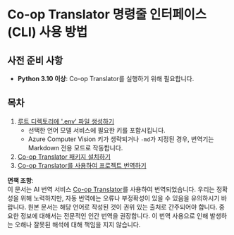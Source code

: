 <!--
CO_OP_TRANSLATOR_METADATA:
{
  "original_hash": "c64ba65e091e5d87385490fa63a8f574",
  "translation_date": "2025-07-04T06:50:36+00:00",
  "source_file": "getting_started/command-line-guide/command-line-guide.md",
  "language_code": "ko"
}
-->
# Co-op Translator 명령줄 인터페이스(CLI) 사용 방법

## 사전 준비 사항

- **Python 3.10 이상**: Co-op Translator를 실행하기 위해 필요합니다.

## 목차

1. [루트 디렉토리에 '.env' 파일 생성하기](./create-env-file.md)
   - 선택한 언어 모델 서비스에 필요한 키를 포함시킵니다.
   - Azure Computer Vision 키가 생략되거나 `-md`가 지정된 경우, 번역기는 Markdown 전용 모드로 작동합니다.
1. [Co-op Translator 패키지 설치하기](./install-package.md)
1. [Co-op Translator를 사용하여 프로젝트 번역하기](./translator-your-project.md)

**면책 조항**:  
이 문서는 AI 번역 서비스 [Co-op Translator](https://github.com/Azure/co-op-translator)를 사용하여 번역되었습니다. 우리는 정확성을 위해 노력하지만, 자동 번역에는 오류나 부정확성이 있을 수 있음을 유의하시기 바랍니다. 원본 문서는 해당 언어로 작성된 것이 권위 있는 출처로 간주되어야 합니다. 중요한 정보에 대해서는 전문적인 인간 번역을 권장합니다. 이 번역 사용으로 인해 발생하는 오해나 잘못된 해석에 대해 책임을 지지 않습니다.